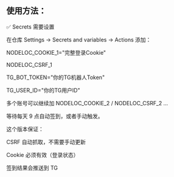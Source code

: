 ## 使用方法：

✅ Secrets 需要设置

在仓库 Settings → Secrets and variables → Actions 添加：

 NODELOC_COOKIE_1="完整登录Cookie"

NODELOC_CSRF_1
 
 TG_BOT_TOKEN="你的TG机器人Token"
 
 TG_USER_ID="你的TG用户ID"


多个账号可以继续加 NODELOC_COOKIE_2 / NODELOC_CSRF_2 …

等待每天 9 点自动签到，或者手动触发。


这个版本保证：

CSRF 自动抓取，不需要手动更新

Cookie 必须有效（登录状态）

签到结果会推送到 TG
